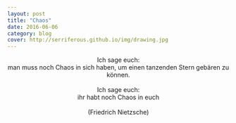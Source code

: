 ```yaml
---
layout: post
title: "Chaos"
date: 2016-06-06
category: blog
cover: http://serriferous.github.io/img/drawing.jpg
---
```

<div class="row">
<div class="col-md-8 col-md-offset-2">
<div class="row">
<div class="col-md-12">
<div align="center">
Ich sage euch: <br>
man muss noch Chaos in sich haben, um einen tanzenden Stern gebären zu können.
<br><br>
Ich sage euch: <br>ihr habt noch Chaos in euch<br>
<br>
(Friedrich Nietzsche)
</div>
</div>
</div>
</div>            
</div>



